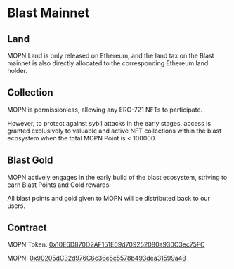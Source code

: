 # Blast Mainnet

## Land

MOPN Land is only released on Ethereum, and the land tax on the Blast mainnet is also directly allocated to the corresponding Ethereum land holder.

## Collection

MOPN is permissionless, allowing any ERC-721 NFTs to participate.&#x20;

However, to protect against sybil attacks in the early stages, access is granted exclusively to valuable and active NFT collections within the blast ecosystem when the total MOPN Point is < 100000.

## Blast Gold

MOPN actively engages in the early build of the blast ecosystem, striving to earn Blast Points and Gold rewards.

All blast points and gold given to MOPN will be distributed back to our users.

## Contract

MOPN Token: [0x10E6D870D2AF151E69d709252080a930C3ec75FC](https://blastscan.io/address/0x10E6D870D2AF151E69d709252080a930C3ec75FC)

MOPN: [0x90205dC32d976C6c36e5c5578b493dea31599a48](https://blastscan.io/address/0x90205dc32d976c6c36e5c5578b493dea31599a48)

